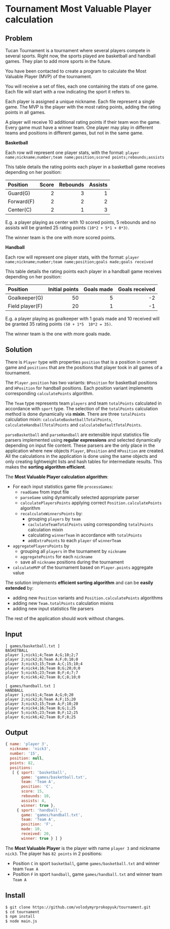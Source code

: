 # Tournament Most Valuable Player calculation

## Problem

Tucan Tournament is a tournament where several players compete in several
sports. Right now, the sports played are basketball and handball games. They
plan to add more sports in the future.

You have been contacted to create a program to calculate the Most Valuable
Player (MVP) of the tournament.

You will receive a set of files, each one containing the stats of one game. Each
file will start with a row indicating the sport it refers to.

Each player is assigned a unique nickname. Each file represent a single game.
The MVP is the player with the most rating points, adding the rating points in
all games.

A player will receive 10 additional rating points if their team won the game.
Every game must have a winner team. One player may play in different teams
and positions in different games, but not in the same game.

**Basketball**

Each row will represent one player stats, with the format:
`player name;nickname;number;team name;position;scored points;rebounds;assists`

This table details the rating points each player in a basketball game receives
depending on her position:

Position   | Score | Rebounds | Assists
:----------|------:|---------:|--------:
Guard(G)   |     2 |        3 |       1
Forward(F) |     2 |        2 |       2
Center(C)  |     2 |        1 |       3

E.g. a player playing as center with 10 scored points, 5 rebounds and no assists
will be granted 25 rating points `(10*2 + 5*1 + 0*3)`.

The winner team is the one with more scored points.

**Handball**

Each row will represent one player stats, with the format:
`player name;nickname;number;team name;position;goals made;goals received`

This table details the rating points each player in a handball game receives
depending on her position:

Position        | Initial points | Goals made | Goals received
:---------------|---------------:|-----------:|---------------:
Goalkeeper(G)   |             50 |          5 |             -2
Field player(F) |             20 |          1 |             -1

E.g. a player playing as goalkeeper with 1 goals made and 10 received will be
granted 35 rating points `(50 + 1*5 ­ 10*2 = 35)`.

The winner team is the one with more goals made.

## Solution

There is `Player` type with properties `position` that is a position in current
game and `positions` that are the positions that player took in all games of a
tournament.

The `Player.position` has two variants: `BPosition` for basketball positions and
`HPosition` for handball positions. Each position variant implements
corresponding `calculatePoints` algorithm.

The `Team` type represents team `players` and team `totalPoints` calculated in
accordance with `sport` type. The selection of the `totalPoints` calculation
method is done dynamically via **mixin**. There are three `totalPoints`
calculation mixin: `calculateBasketballTotalPoints`,
`calculateHandballTotalPoints` and `calculateDefaultTotalPoints`.

`parseBasketball` and `parseHandball` are extensible input statistics file
parsers implemented using **regular expressions** and selected dynamically
depending on input file content. These parsers are the only place in the
application where new objects `Player`, `BPosition` and `HPosition` are
created. All the calculations in the application is done using the same objects
and only creating lightweight lists and hash tables for intermediate results.
This makes the **sorting algorithm efficient**.

The **Most Valuable Player calculation algorithm**:
- For each input statistics game file `processGames`:
    - `readGame` from input file
    - `parseGame` using dynamically selected appropriate parser
    - `calculatePlayersPoints` applying correct `Position.calculatePoints`
      algorithm
    - `recalculateWinnersPoints` by:
        - grouping `players` by `team`
        - `caclulateTeamTotalPoints` using corresponding `totalPoints`
          calculation mixin
        - calculating `winnerTeam` in accordance with `totalPoints`
        - `addExtraPoints` to each `player` of `winnerTeam`
- `aggregatePlayersPoints` by
    - grouping all `players` in the tournament by `nickname`
    - `aggregatePoints` for each `nickname`
    - save all `nickname` positions during the tournament
- `calculateMVP` of the tournament based on `Player.points` aggregate value

The solution implements **efficient sorting algorithm** and can be **easily
extended** by:
- adding new `Position` variants and `Position.calculatePoints` algorithms
- adding new `Team.totalPoints` calculation mixins
- adding new input statistics file parsers

The rest of the application should work without changes.

## Input

```
[ games/basketball.txt ]
BASKETBALL
player 1;nick1;4;Team A;G;10;2;7
player 2;nick2;8;Team A;F;0;10;0
player 3;nick3;15;Team A;C;15;10;4
player 4;nick4;16;Team B;G;20;0;0
player 5;nick5;23;Team B;F;4;7;7
player 6;nick6;42;Team B;C;8;10;0

[ games/handball.txt ]
HANDBALL
player 1;nick1;4;Team A;G;0;20
player 2;nick2;8;Team A;F;15;20
player 3;nick3;15;Team A;F;10;20
player 4;nick4;16;Team B;G;1;25
player 5;nick5;23;Team B;F;12;25
player 6;nick6;42;Team B;F;8;25
```

## Output

```javascript
{ name: 'player 3',
  nickname: 'nick3',
  number: '15',
  position: null,
  points: 82,
  positions:
   [ { sport: 'basketball',
       game: 'games/basketball.txt',
       team: 'Team A',
       position: 'C',
       score: 15,
       rebounds: 10,
       assists: 4,
       winner: true },
     { sport: 'handball',
       game: 'games/handball.txt',
       team: 'Team A',
       position: 'F',
       made: 10,
       received: 20,
       winner: true } ] }
```

The **Most Valuable Player** is the player with name `player 3` and nickname
`nick3`. The player has `82 points` in 2 positions:
- Position `C` in sport `basketball`, game `games/basketball.txt` and winner
  team `Team A`
- Position `F` in sport `handball`, game `games/handball.txt` and winner
  team `Team A`

## Install

```bash
$ git clone https://github.com/volodymyrprokopyuk/tournament.git
$ cd tournament
$ npm install
$ node main.js
```
